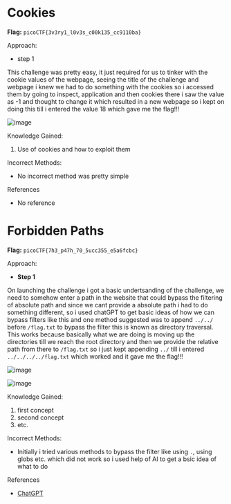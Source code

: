 # Cookies

**Flag:** `picoCTF{3v3ry1_l0v3s_c00k135_cc9110ba}`

Approach:

- step 1

This challenge was pretty easy, it just required for us to tinker with the cookie values of the webpage, seeing the title of the challenge and webpage i knew we had to do something with the cookies so i accessed them by going to inspect, application and then cookies there i saw the value as -1 and thought to change it which resulted in a new webpage so i kept on doing this till i entered the value 18 which gave me the flag!!!

![image](https://github.com/user-attachments/assets/94433a92-0727-49c6-8e22-56bd4901e109)

Knowledge Gained:

1. Use of cookies and how to exploit them

Incorrect Methods:

- No incorrect method was pretty simple

References

- No reference

# Forbidden Paths

**Flag:** `picoCTF{7h3_p47h_70_5ucc355_e5a6fcbc}`

Approach:

- **Step 1**

On launching the challenge i got a basic undertsanding of the challenge, we need to somehow enter a path in the website that could bypass the filtering of absolute path and since we cant provide a absolute path i had to do something different, so i used chatGPT to get basic ideas of how we can bypass filters like this and one method suggested was to append `../../` before `/flag.txt` to bypass the filter this is known as directory traversal. This works because basically what we are doing is moving up the directories till we reach the root directory and then we provide the relative path from there to `/flag.txt` so i just kept appending `../` till i entered `../../../../flag.txt` which worked and it gave me the flag!!! 

![image](https://github.com/user-attachments/assets/32799e58-4e11-46bf-85de-bf30d9f345a4)

![image](https://github.com/user-attachments/assets/8eef01b6-14fc-4260-bb57-39a484ced45a)

Knowledge Gained:

1. first concept
2. second concept
3. etc.

Incorrect Methods:

- Initially i tried various methods to bypass the filter like using `.`, using globs etc. which did not work so i used help of AI to get a bsic idea of what to do

References

- [ChatGPT](www.chatgpt.com)
